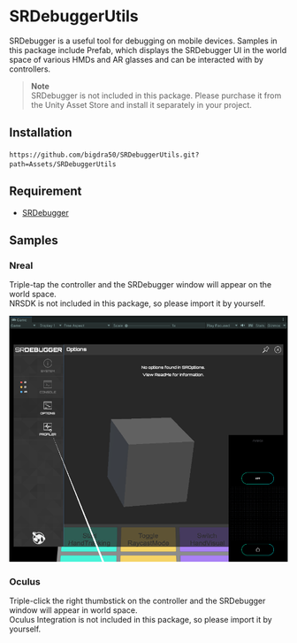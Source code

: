 # SRDebuggerUtils

SRDebugger is a useful tool for debugging on mobile devices. 
Samples in this package include Prefab, which displays the SRDebugger UI in the world space of various HMDs and AR glasses and can be interacted with by controllers.

> **Note**  
> SRDebugger is not included in this package. Please purchase it from the Unity Asset Store and install it separately in your project.


## Installation

`https://github.com/bigdra50/SRDebuggerUtils.git?path=Assets/SRDebuggerUtils`

## Requirement

- [SRDebugger](https://assetstore.unity.com/packages/tools/gui/srdebugger-console-tools-on-device-27688)

## Samples

### Nreal

Triple-tap the controller and the SRDebugger window will appear on the world space.  
NRSDK is not included in this package, so please import it by yourself.

![img.png](images/nreal.png)  

### Oculus

Triple-click the right thumbstick on the controller and the SRDebugger window will appear in world space.  
Oculus Integration is not included in this package, so please import it by yourself.
